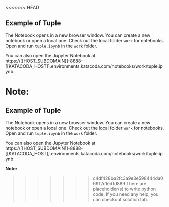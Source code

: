 <<<<<<< HEAD
## Example of Tuple
The Notebook opens in a new browser window. You can create a new notebook or open a local one. Check out the local folder `work` for notebooks. Open and run `tuple.ipynb` in the `work` folder.

You can also open the Jupyter Notebook at https://[[HOST_SUBDOMAIN]]-8888-[[KATACODA_HOST]].environments.katacoda.com/notebooks/work/tuple.ipynb

**Note:**
=======
## Example of Tuple
The Notebook opens in a new browser window. You can create a new notebook or open a local one. Check out the local folder `work` for notebooks. Open and run `tuple.ipynb` in the `work` folder.

You can also open the Jupyter Notebook at https://[[HOST_SUBDOMAIN]]-8888-[[KATACODA_HOST]].environments.katacoda.com/notebooks/work/tuple.ipynb

**Note:**
>>>>>>> c4df428ba2fc3a9e3e598444da06912c1edfd889
There are placeholder(s) to write python code. If you need any help, you can checkout solution tab.